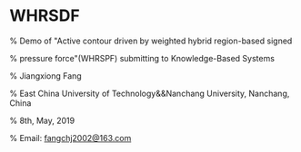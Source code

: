 # WHRSDF
% Demo of "Active contour driven by weighted hybrid region-based signed 

%  pressure force"(WHRSPF) submitting to Knowledge-Based Systems

% Jiangxiong Fang

% East China University of Technology&&Nanchang University, Nanchang, China

% 8th, May, 2019

% Email: fangchj2002@163.com
